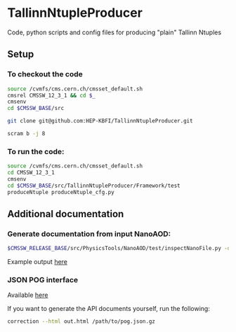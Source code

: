 # TallinnNtupleProducer

Code, python scripts and config files for producing "plain" Tallinn Ntuples

## Setup

### To checkout the code

```bash
source /cvmfs/cms.cern.ch/cmsset_default.sh
cmsrel CMSSW_12_3_1 && cd $_
cmsenv
cd $CMSSW_BASE/src

git clone git@github.com:HEP-KBFI/TallinnNtupleProducer.git

scram b -j 8
```

### To run the code:

```bash
source /cvmfs/cms.cern.ch/cmsset_default.sh
cd CMSSW_12_3_1
cmsenv
cd $CMSSW_BASE/src/TallinnNtupleProducer/Framework/test
produceNtuple produceNtuple_cfg.py
```

## Additional documentation

### Generate documentation from input NanoAOD:

```bash
$CMSSW_RELEASE_BASE/src/PhysicsTools/NanoAOD/test/inspectNanoFile.py -d nano.html nano.root
```

Example output [here](https://kaehatah.web.cern.ch/nanodoc/nano.html)

### JSON POG interface

Available [here](https://kaehatah.web.cern.ch/json_prelegacy/)

If you want to generate the API documents yourself, run the following:

```bash
correction --html out.html /path/to/pog.json.gz
```

